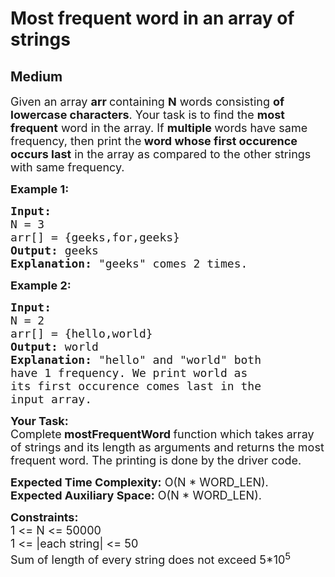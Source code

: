 # Most frequent word in an array of strings
## Medium
<div class="problems_problem_content__Xm_eO"><p><span style="font-size:18px">Given an array <strong>arr </strong>containing <strong>N</strong> words consisting <strong>of lowercase characters</strong>. Your task is to find the <strong>most frequent</strong> word in the array. If <strong>multiple </strong>words have same frequency, then print the<strong> word whose first occurence occurs last</strong> in the array as compared to the other strings with same frequency.</span></p>

<p><strong><span style="font-size:18px">Example 1:</span></strong></p>

<pre style="position: relative;"><strong><span style="font-size:18px">Input:
</span></strong><span style="font-size:18px">N = 3
arr[] = {geeks,for,geeks}
<strong>Output: </strong>geeks<strong>
Explanation: </strong>"geeks" comes 2 times.</span>
<div class="open_grepper_editor" title="Edit &amp; Save To Grepper"></div></pre>

<p><strong><span style="font-size:18px">Example 2:</span></strong></p>

<pre style="position: relative;"><strong><span style="font-size:18px">Input:
</span></strong><span style="font-size:18px">N = 2
arr[] = {hello,world}
<strong>Output: </strong>world<strong>
Explanation: </strong>"hello" and "world" both
have 1 frequency. We print world as
its first occurence comes last in the
input array.</span><div class="open_grepper_editor" title="Edit &amp; Save To Grepper"></div></pre>

<p><span style="font-size:18px"><strong>Your Task:</strong><br>
Complete<strong>&nbsp;mostFrequentWord&nbsp;</strong>function which takes array of strings and its length as arguments and returns the most frequent word. The printing is done by the driver code.</span></p>

<p><span style="font-size:18px"><strong>Expected Time Complexity:</strong>&nbsp;O(N * WORD_LEN).<br>
<strong>Expected Auxiliary Space:</strong>&nbsp;O(N * WORD_LEN).</span></p>

<div><span style="font-size:18px"><strong>Constraints:</strong><br>
1 &lt;= N &lt;= 50000<br>
1 &lt;= |each string| &lt;= 50</span></div>

<div><span style="font-size:18px">Sum of length of every string does not exceed&nbsp;5*10<sup>5</sup></span></div>
</div>